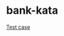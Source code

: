 bank-kata
=========

[Test case](https://github.com/wawjr3d/bank-kata/blob/master/src/test/java/com/theladders/bankkata/BankKataTest.java)